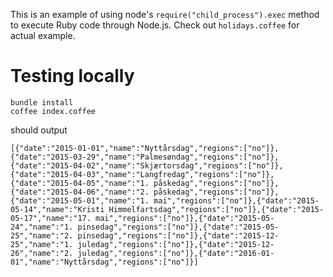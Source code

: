 This is an example of using node's `require("child_process").exec` method to execute Ruby code through Node.js. Check out `holidays.coffee` for actual example.

# Testing locally

`bundle install`  
`coffee index.coffee`  

should output  

```
[{"date":"2015-01-01","name":"Nyttårsdag","regions":["no"]},{"date":"2015-03-29","name":"Palmesøndag","regions":["no"]},{"date":"2015-04-02","name":"Skjærtorsdag","regions":["no"]},{"date":"2015-04-03","name":"Langfredag","regions":["no"]},{"date":"2015-04-05","name":"1. påskedag","regions":["no"]},{"date":"2015-04-06","name":"2. påskedag","regions":["no"]},{"date":"2015-05-01","name":"1. mai","regions":["no"]},{"date":"2015-05-14","name":"Kristi Himmelfartsdag","regions":["no"]},{"date":"2015-05-17","name":"17. mai","regions":["no"]},{"date":"2015-05-24","name":"1. pinsedag","regions":["no"]},{"date":"2015-05-25","name":"2. pinsedag","regions":["no"]},{"date":"2015-12-25","name":"1. juledag","regions":["no"]},{"date":"2015-12-26","name":"2. juledag","regions":["no"]},{"date":"2016-01-01","name":"Nyttårsdag","regions":["no"]}]
```
